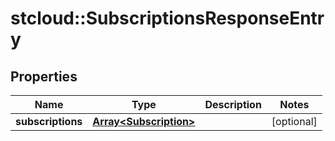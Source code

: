 # stcloud::SubscriptionsResponseEntry

## Properties
| Name              | Type                                             | Description | Notes      |
| ----------------- | ------------------------------------------------ | ----------- | ---------- |
| **subscriptions** | [**Array&lt;Subscription&gt;**](Subscription.md) |             | [optional] |
